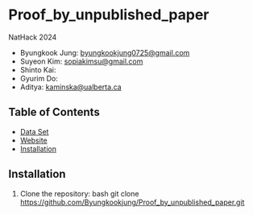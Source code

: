 # Proof_by_unpublished_paper
NatHack 2024 

- Byungkook Jung: byungkookjung0725@gmail.com
- Suyeon Kim: sopiakimsu@gmail.com
- Shinto Kai: 
- Gyurim Do: 
- Aditya: kaminska@ualberta.ca


## Table of Contents

- [Data Set](#DataSet)
- [Website](#Website)
- [Installation](#installation)


## Installation

1. Clone the repository:
   bash
   git clone https://github.com/Byungkookjung/Proof_by_unpublished_paper.git
